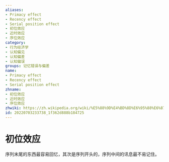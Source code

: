```yaml
---
aliases:
- Primacy effect
- Recency effect
- Serial position effect
- 初位效应
- 近时效应
- 序位效应
category:
- 行为经济学
- 认知偏见
- 认知偏差
- 认知偏误
groups: 记忆错误与偏差
name:
- Primacy effect
- Recency effect
- Serial position effect
zhname:
- 初位效应
- 近时效应
- 序位效应
zhwiki: https://zh.wikipedia.org/wiki/%E5%88%9D%E4%BD%8D%E6%95%88%E6%87%89
id: 20220703233738_1f362d888b184725
---
```


# 初位效应

序列末尾的东西最容易回忆，其次是序列开头的，序列中间的讯息最不易记住。
